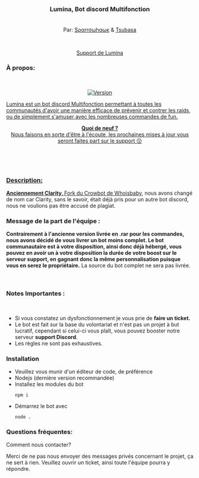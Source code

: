 
#
<h3 align="center">
  <img style="width:150px;margin:0 auto;"><br><br>
  Lumina, Bot discord Multifonction<br><br>
</h3>
<p align="center">Par: <a href="https://github.com/1Sparrowhawk" target="_self">Sραrrσωhαωκ</a> & <a href="https://github.com/1Tsubasa" target="_self">Tsubasa</a></p><br>
<p align="center"><a href="https://www.discord.com/invite/luminabots"> Support de Lumina</a></p>
  </a>

<h3>À propos:</h3>
<br>
<p align="center">
	<a href="https://deno.land" target="_blank">
    	<img src="https://img.shields.io/badge/Version-1.0.0-7DCDE3?style=for-the-badge" alt="Version">
</p>
Lumina est un bot discord Multifonction permettant à toutes les communautés d'avoir une manière efficace de prévenir et contrer les raids, ou de simplement s'amuser avec les nombreuses commandes de fun.
<br>
<p align="center"><b>Quoi de neuf ?<br></b>Nous faisons en sorte d'être à l'écoute, les prochaines mises à jour vous seront faites part sur le support 😗</p>
<br><br><br>
<h3>Description:</h3>
<p><b>Anciennement Clarity, </b>Fork du <a href ="https://github.com/whoisbaby/CrowBot-Remade">Crowbot de Whoisbaby</a>, nous avons changé de nom car Clarity, sans le savoir, était déjà pris pour un autre bot discord, nous ne voulions pas être accusé de plagiat. </p>
<h3>Message de la part de l'équipe : </h3>
<b>Contrairement à l'ancienne version livrée en .rar pour les commandes, nous avons décidé de vous livrer un bot moins complet. Le bot communautaire est à votre disposition, ainsi donc déjà hébergé, vous pouvez en avoir un à votre disposition la durée de votre boost sur le serveur support, en gagnant donc la même personnalisation puisque vous en serez le propriétaire.</b> La source du bot complet ne sera pas livrée.
<br><br><br>
<h3>Notes Importantes :</h3><br>
<ul>
<li>Si vous constatez un dysfonctionnement je vous prie de <b>faire un ticket.</b><br>
<li>Le bot est fait sur la base du volontariat et n'est pas un projet à but lucratif, cependant si celui-ci vous plaît, vous pouvez booster notre serveur <b>support Discord</b>.</li>
<li>Les règles ne sont pas exhaustives.</li>
</ul>
<h3>Installation</h3>
<h>
<ul>
<li>Veuillez vous munir d'un éditeur de code, de préférence</li>
<li>Nodejs (dernière version recommandée)
<li>Installez les modules du bot
<pre><code>npm i</code></pre></li>
<li>Démarrez le bot avec
<pre><code>node .</code></pre></li>
</ul>


<h3>Questions fréquentes:</h3>
Comment nous contacter? 

Merci de ne pas nous envoyer des messages privés concernant le projet, ça ne sert à rien. 
Veuillez ouvrir un ticket, ainsi toute l'équipe pourra y répondre.





